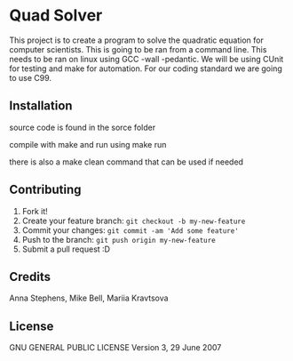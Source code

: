 # Quad Solver
This project is to create a program to solve the quadratic equation for computer scientists. This is going to be ran from a command line.
This needs to be ran on linux using GCC -wall -pedantic. We will be using CUnit for testing and make for automation. For our coding standard we are going to use C99.
## Installation
source code is found in the sorce folder

compile with make and run using make run

there is also a make clean command that can be used if needed
## Contributing
1. Fork it!
2. Create your feature branch: `git checkout -b my-new-feature`
3. Commit your changes: `git commit -am 'Add some feature'`
4. Push to the branch: `git push origin my-new-feature`
5. Submit a pull request :D
## Credits
Anna Stephens, Mike Bell, Mariia Kravtsova
## License
GNU GENERAL PUBLIC LICENSE Version 3, 29 June 2007
